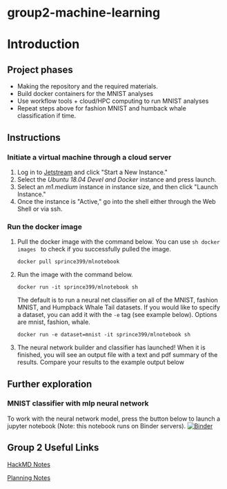 # group2-machine-learning

# Introduction

## Project phases
- Making the repository and the required materials.
- Build docker containers for the MNIST analyses
- Use workflow tools + cloud/HPC computing to run MNIST analyses
- Repeat steps above for fashion MNIST and humback whale classification if time.

## Instructions

### Initiate a virtual machine through a cloud server
  1. Log in to [Jetstream](https://use.jetstream-cloud.org/application/dashboard) and click "Start a New Instance."
  2. Select the _Ubuntu 18.04 Devel and Docker_ instance and press launch.
  3. Select an _m1.medium_ instance in instance size, and then click "Launch Instance."
  4. Once the instance is "Active," go into the shell either through the Web Shell or via ssh.
  
### Run the docker image
  1. Pull the docker image with the command below. You can use ```sh docker images ``` to check if you successfully pulled the image. 
  
     ``` docker pull sprince399/mlnotebook ```
  2. Run the image with the command below. 
  
     ```docker run -it sprince399/mlnotebook sh ```
  
      The default is to run a neural net classifier on all of the MNIST, fashion MNIST, and Humpback Whale Tail datasets. If you would like to specify a dataset, you can add it with the ```-e``` tag (see example below). Options are mnist, fashion, whale. 
      
      ```docker run -e dataset=mnist -it sprince399/mlnotebook sh ```
      
  3. The neural network builder and classifier has launched! When it is finished, you will see an output file with a text and pdf summary of the results. Compare your results to the example output below


## Further exploration

### MNIST classifier with mlp neural network ###
To work with the neural network model, press the button below to launch a jupyter notebook (Note: this notebook runs on Binder servers).
[![Binder](https://mybinder.org/badge_logo.svg)](https://mybinder.org/v2/gh/cyber-carpentry/group2-machine-learning/master)

## Group 2 Useful Links

[HackMD Notes](https://hackmd.io/@stephprince/r1BFBO7MH)

[Planning Notes](https://hackmd.io/8IlRqMagSr-wxBMXtmtgnA?both#Planning)
